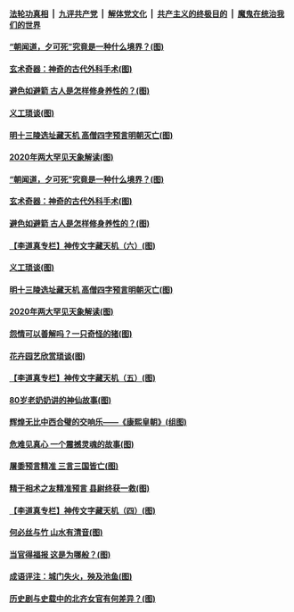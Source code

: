 

####  [法轮功真相](../../../../basic/blob/master/README.md?t=10161531) &nbsp;|&nbsp; [九评共产党](../../../../9ping.md/blob/master/README.md?t=10161531) &nbsp;|&nbsp; [解体党文化](../../../../jtdwh.md/blob/master/README.md?t=10161531)  &nbsp;|&nbsp; [共产主义的终极目的](../../../../gczydzjmd.md/blob/master/README.md?t=10161531) &nbsp;|&nbsp; [魔鬼在统治我们的世界](../../../../mgztzwmdsj.md/blob/master/README.md?t=10161531) 

#### [“朝闻道，夕可死”究竟是一种什么境界？(图)](../pages/p7/949370.md?t=10161531) 

#### [玄术奇器：神奇的古代外科手术(图)](../pages/p7/946982.md?t=10161531) 

#### [避色如避箭 古人是怎样修身养性的？(图)](../pages/p7/949357.md?t=10161531) 

#### [义工琐谈(图)](../pages/p7/949015.md?t=10161531) 

#### [明十三陵选址藏天机 高僧四字预言明朝灭亡(图)](../pages/p7/949143.md?t=10161531) 

#### [2020年两大罕见天象解读(图)](../pages/p7/945801.md?t=10161531) 

#### [“朝闻道，夕可死”究竟是一种什么境界？(图)](../pages/p7/949370.md?t=10161531) 

#### [玄术奇器：神奇的古代外科手术(图)](../pages/p7/946982.md?t=10161531) 

#### [避色如避箭 古人是怎样修身养性的？(图)](../pages/p7/949357.md?t=10161531) 

#### [【李道真专栏】神传文字藏天机（六）(图)](../pages/p7/948788.md?t=10161531) 

#### [义工琐谈(图)](../pages/p7/949015.md?t=10161531) 

#### [明十三陵选址藏天机 高僧四字预言明朝灭亡(图)](../pages/p7/949143.md?t=10161531) 

#### [2020年两大罕见天象解读(图)](../pages/p7/945801.md?t=10161531) 

#### [怨情可以善解吗？一只奇怪的猪(图)](../pages/p7/948972.md?t=10161531) 

#### [花卉园艺欣赏琐谈(图)](../pages/p7/948996.md?t=10161531) 

#### [【李道真专栏】神传文字藏天机（五）(图)](../pages/p7/948692.md?t=10161531) 

#### [80岁老奶奶讲的神仙故事(图)](../pages/p7/948978.md?t=10161531) 

#### [辉煌无比中西合璧的交响乐——《康熙皇朝》(组图)](../pages/p7/948329.md?t=10161531) 

#### [危难见真心 一个震撼灵魂的故事(图)](../pages/p7/948899.md?t=10161531) 

#### [屠黍预言精准 三言三国皆亡(图)](../pages/p7/948676.md?t=10161531) 

#### [精于相术之友精准预言 县尉终获一救(图)](../pages/p7/948781.md?t=10161531) 

#### [【李道真专栏】神传文字藏天机（四）(图)](../pages/p7/948361.md?t=10161531) 

#### [何必丝与竹 山水有清音(图)](../pages/p7/948552.md?t=10161531) 

#### [当官得福报 这是为哪般？(图)](../pages/p7/948793.md?t=10161531) 

#### [成语评注：城门失火，殃及池鱼(图)](../pages/p7/948551.md?t=10161531) 

#### [历史剧与史载中的北齐女官有何差异？(图)](../pages/p7/948659.md?t=10161531) 

